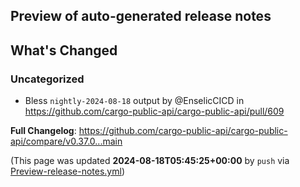 ## Preview of auto-generated release notes
<!-- Release notes generated using configuration in .github/release.yml at main -->

## What's Changed
### Uncategorized
* Bless `nightly-2024-08-18` output by @EnselicCICD in https://github.com/cargo-public-api/cargo-public-api/pull/609


**Full Changelog**: https://github.com/cargo-public-api/cargo-public-api/compare/v0.37.0...main


(This page was updated **2024-08-18T05:45:25+00:00** by `push` via [Preview-release-notes.yml](https://github.com/cargo-public-api/cargo-public-api/actions/runs/10438223543))
